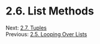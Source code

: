 # 2.6. List Methods


Next: [2.7. Tuples](2.7.%20Tuples.md)<br>
Previous: [2.5. Looping Over Lists](2.5.%20Looping%20Over%20Lists.md)